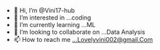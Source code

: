 - 👋 Hi, I’m @Vini17-hub
- 👀 I’m interested in ...coding
- 🌱 I’m currently learning ...ML
- 💞️ I’m looking to collaborate on ...Data Analysis 
- 📫 How to reach me ...Lovelyvini002@gmail.Com

<!---
Vini17-hub/Vini17-hub is a ✨ special ✨ repository because its `README.md` (this file) appears on your GitHub profile.
You can click the Preview link to take a look at your changes.
--->
